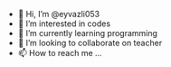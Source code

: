 - 👋 Hi, I’m @eyvazli053
- 👀 I’m interested in codes
- 🌱 I’m currently learning programming
- 💞️ I’m looking to collaborate on teacher
- 📫 How to reach me ...

<!---
eyvazli053/eyvazli053 is a ✨ special ✨ repository because its `README.md` (this file) appears on your GitHub profile.
You can click the Preview link to take a look at your changes.
--->
